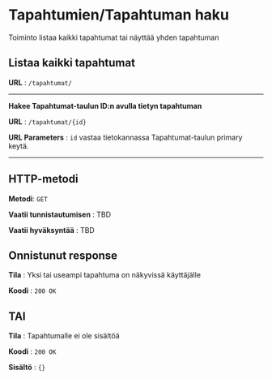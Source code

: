 # Tapahtumien/Tapahtuman haku

Toiminto listaa kaikki tapahtumat tai näyttää yhden tapahtuman

## Listaa kaikki tapahtumat

**URL** : `/tapahtumat/` 

---

**Hakee Tapahtumat-taulun ID:n avulla tietyn tapahtuman**

**URL** : `/tapahtumat/{id}`

**URL Parameters** : `id` vastaa tietokannassa Tapahtumat-taulun primary keytä.

---
## HTTP-metodi

**Metodi**: `GET`

**Vaatii tunnistautumisen** : TBD

**Vaatii hyväksyntää** : TBD

## Onnistunut response

**Tila** : Yksi tai useampi tapahtuma on näkyvissä käyttäjälle

**Koodi** : `200 OK`

## TAI

**Tila** : Tapahtumalle ei ole sisältöä

**Koodi** : `200 OK`

**Sisältö** : `{}`
